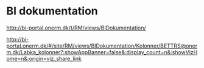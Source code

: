 # BI dokumentation
http://bi-portal.onerm.dk/t/RM/views/BIDokumentation/

http://bi-portal.onerm.dk/#/site/RM/views/BIDokumentation/Kolonner/BETTRS@onerm.dk/Labka_kolonner?:showAppBanner=false&:display_count=n&:showVizHome=n&:origin=viz_share_link

<!-- #utility -->

<!-- {BearID:CDBB00F1-FA1C-4333-9D02-4ADDCADDE0B2-89771-0000040A8B48260C} -->
